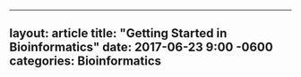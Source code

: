 ---
layout: article
title:  "Getting Started in Bioinformatics"
date:   2017-06-23 9:00 -0600
categories: Bioinformatics
-
